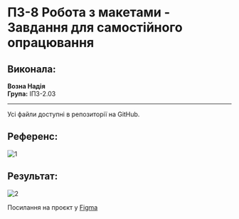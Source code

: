 # ПЗ-8 Робота з макетами - Завдання для самостійного опрацювання

## Виконала:
**Возна Надія**  
**Група:** ІПЗ-2.03

---
Усі файли доступні в репозиторії на GitHub.

## Референс:
![1]()

## Результат:
![2]()


Посилання на проєкт у [Figma](https://www.figma.com/design/LhQ220mYKSXqRmybK2Pl16/8?node-id=0-1&t=lbP9ukbfa62zLghe-1)


